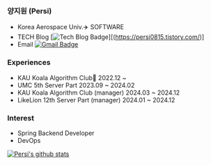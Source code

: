 ### 양지원 (Persi)
- Korea Aerospace Univ.✈️ SOFTWARE
- TECH Blog [![Tech Blog Badge](http://img.shields.io/badge/-Tech%20blog-black?style=flat-square&logo=github&link=https://persi0815.tistory.com/)][(https://persi0815.tistory.com/)]
- Email [![Gmail Badge](https://img.shields.io/badge/Gmail-d14836?style=flat-square&logo=Gmail&logoColor=white&link=mailto:jina8151010@gmail.com)](mailto:jina8151010@gmail.com)

### Experiences
- KAU Koala Algorithm Club🐨 2022.12 ~
- UMC 5th Server Part 2023.09 ~ 2024.02
- KAU Koala Algorithm Club (manager) 2024.03 ~ 2024.12
- LikeLion 12th Server Part (manager) 2024.01 ~ 2024.12

### Interest
- Spring Backend Developer
- DevOps

[![Persi's github stats](https://github-readme-stats.vercel.app/api?username=username)](https://github.com/persi0815/github-readme-stats)

<!--
**persi0815/persi0815** is a ✨ _special_ ✨ repository because its `README.md` (this file) appears on your GitHub profile.

Here are some ideas to get you started:

- 🔭 I’m currently working on ...
- 🌱 I’m currently learning ...
- 👯 I’m looking to collaborate on ...
- 🤔 I’m looking for help with ...
- 💬 Ask me about ...
- 📫 How to reach me: ...
- 😄 Pronouns: ...
- ⚡ Fun fact: ...
-->
